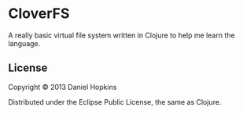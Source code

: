 # CloverFS

A really basic virtual file system written in Clojure to help me learn the language.


## License

Copyright © 2013 Daniel Hopkins

Distributed under the Eclipse Public License, the same as Clojure.
